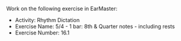 Work on the following exercise in EarMaster:
- Activity: Rhythm Dictation
- Exercise Name: 5/4 - 1 bar: 8th & Quarter notes - including rests
- Exercise Number: 16.1
